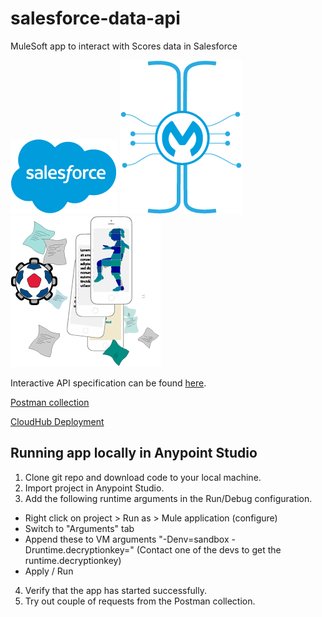# salesforce-data-api

MuleSoft app to interact with Scores data in Salesforce

![](https://github.com/AmericaSCORESBayArea/scoreslabs/blob/main/images/Salesforce_logo_basic.png)
![](https://github.com/AmericaSCORESBayArea/scoreslabs/blob/main/images/ASBA_mule-API-logo.png)
![](https://github.com/AmericaSCORESBayArea/scoreslabs/blob/main/images/ASBA_Scores-Apps.png)

Interactive API specification can be found [here](https://anypoint.mulesoft.com/exchange/portals/americascores-bayarea/6c091e72-50d1-49ac-b04d-ee5bb9bc9dbd/salesforce-data-api/minor/3.0/console/summary/).

[Postman collection](https://github.com/AmericaSCORESBayArea/salesforce-data-api/blob/master/Scores%20-%20Salesforce%20Data%20API.postman_collection.json)

[CloudHub Deployment](https://github.com/AmericaSCORESBayArea/salesforce-data-api/blob/master/cloudhub-deployment.md)

## Running app locally in Anypoint Studio

1. Clone git repo and download code to your local machine.
2. Import project in Anypoint Studio.
3. Add the following runtime arguments in the Run/Debug configuration.
  - Right click on project > Run as > Mule application (configure)
  - Switch to "Arguments" tab
  - Append these to VM arguments "-Denv=sandbox -Druntime.decryptionkey=<placeholder>" (Contact one of the devs to get the runtime.decryptionkey)
  - Apply / Run
4. Verify that the app has started successfully.
5. Try out couple of requests from the Postman collection.
  
